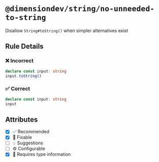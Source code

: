 <!-- begin title -->

# `@dimensiondev/string/no-unneeded-to-string`

Disallow `String#toString()` when simpler alternatives exist

<!-- end title -->

## Rule Details

### :x: Incorrect

```ts
declare const input: string
input.toString()
```

### :white_check_mark: Correct

```ts
declare const input: string
input
```

## Attributes

<!-- begin attributes -->

- [x] :white_check_mark: Recommended
- [x] :wrench: Fixable
- [ ] :bulb: Suggestions
- [ ] :gear: Configurable
- [x] :thought_balloon: Requires type information

<!-- end attributes -->
